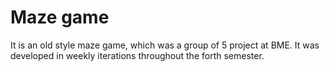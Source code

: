 # Maze game
It is an old style maze game, which was a group of 5 project at BME. It was developed in weekly iterations throughout the forth semester.